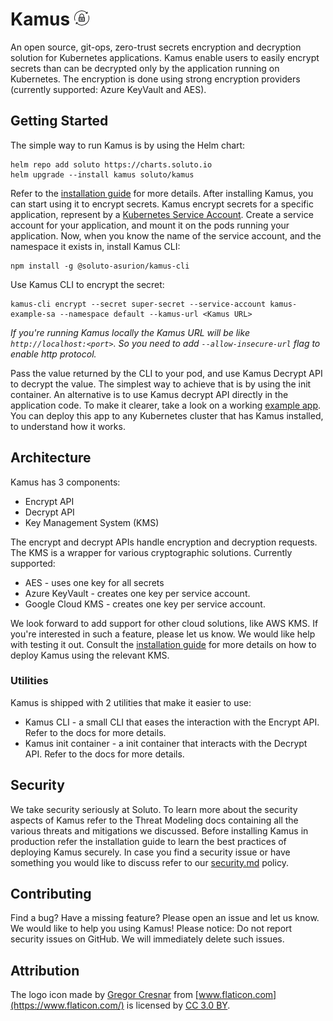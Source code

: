 # Kamus ![logo](images/logo.png)
An open source, git-ops, zero-trust secrets encryption and decryption solution for Kubernetes applications.
Kamus enable users to easily encrypt secrets than can be decrypted only by the application running on Kubernetes.
The encryption is done using strong encryption providers (currently supported: Azure KeyVault and AES).

## Getting Started

The simple way to run Kamus is by using the Helm chart:
```
helm repo add soluto https://charts.soluto.io
helm upgrade --install kamus soluto/kamus
```
Refer to the [installation guide](./docs/install.md) for more details.
After installing Kamus, you can start using it to encrypt secrets.
Kamus encrypt secrets for a specific application, represent by a [Kubernetes Service Account](https://kubernetes.io/docs/tasks/configure-pod-container/configure-service-account).
Create a service account for your application, and mount it on the pods running your application.
Now, when you know the name of the service account, and the namespace it exists in, install Kamus CLI:
```
npm install -g @soluto-asurion/kamus-cli
```
Use Kamus CLI to encrypt the secret:
```
kamus-cli encrypt --secret super-secret --service-account kamus-example-sa --namespace default --kamus-url <Kamus URL>
```
*If you're running Kamus locally the Kamus URL will be like `http://localhost:<port>`. So you need to add `--allow-insecure-url` flag to enable http protocol.*

Pass the value returned by the CLI to your pod, and use Kamus Decrypt API to decrypt the value.
The simplest way to achieve that is by using the init container.
An alternative is to use Kamus decrypt API directly in the application code.
To make it clearer, take a look on a working [example app](example/README.md).
You can deploy this app to any Kubernetes cluster that has Kamus installed, to understand how it works.

## Architecture
Kamus has 3 components:
* Encrypt API
* Decrypt API
* Key Management System (KMS)

The encrypt and decrypt APIs handle encryption and decryption requests.
The KMS is a wrapper for various cryptographic solutions. Currently supported:
* AES - uses one key for all secrets
* Azure KeyVault - creates one key per service account.
* Google Cloud KMS - creates one key per service account.

We look forward to add support for other cloud solutions, like AWS KMS.
If you're interested in such a feature, please let us know.
We would like help with testing it out.
Consult the [installation guide](docs/install.md) for more details on how to deploy Kamus using the relevant KMS.

### Utilities
Kamus is shipped with 2 utilities that make it easier to use:
* Kamus CLI - a small CLI that eases the interaction with the Encrypt API. Refer to the docs for more details.
* Kamus init container - a init container that interacts with the Decrypt API. Refer to the docs for more details.

## Security
We take security seriously at Soluto.
To learn more about the security aspects of Kamus refer to the Threat Modeling docs containing all the various threats and mitigations we discussed.
Before installing Kamus in production refer the installation guide to learn the best practices of deploying Kamus securely.
In case you find a security issue or have something you would like to discuss refer to our [security.md](security.md) policy.

## Contributing
Find a bug? Have a missing feature? Please open an issue and let us know.
We would like to help you using Kamus!
Please notice: Do not report security issues on GitHub.
We will immediately delete such issues.

## Attribution
The logo icon made by [Gregor Cresnar](https://www.flaticon.com/authors/gregor-cresnar) from [www.flaticon.com](https://www.flaticon.com/) is licensed by [CC 3.0 BY](http://creativecommons.org/licenses/by/3.0/).
